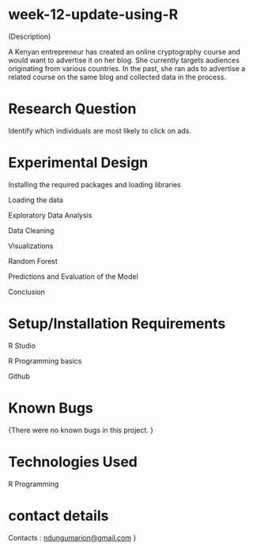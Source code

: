 # week-12-update-using-R
  (Description)
  
A Kenyan entrepreneur has created an online cryptography course and would want to advertise it on her blog. She currently targets audiences originating from various countries. In the past, she ran ads to advertise a related course on the same blog and collected data in the process.

# Research Question
Identify which individuals are most likely to click on ads.

# Experimental Design
Installing the required packages and loading libraries

Loading the data

Exploratory Data Analysis

Data Cleaning

Visualizations

Random Forest

Predictions and Evaluation of the Model

Conclusion

# Setup/Installation Requirements
R Studio

R Programming basics

Github

# Known Bugs
{There were no known bugs in this project. }

# Technologies Used
R Programming

# contact details
Contacts : ndungumarion@gmail.com }
